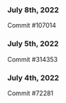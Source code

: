 ### July 8th, 2022

Commit #107014

### July 5th, 2022

Commit #314353


### July 4th, 2022

Commit #72281
